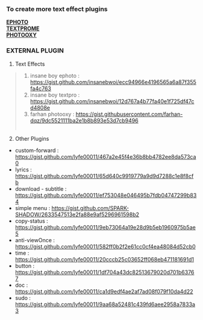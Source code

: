 ### To create more text effect plugins
[**EPHOTO**](https://gist.github.com/lyfe00011/a497eba97dd1e82d8fa43c81cbf0fca8)<br>
[**TEXTPROME**](https://gist.github.com/lyfe00011/2ef095df8c0eb2a9ce8dbae51c16fe3e)<br>
[**PHOTOOXY**](https://gist.github.com/lyfe00011/6834e168d53f0c9afb8497b0dc36d57f)<br>

### EXTERNAL PLUGIN
 1.  Text Effects <br>
 > 1. insane boy ephoto  : https://gist.github.com/insanebwoi/ecc94966e4196565a6a87f355fa4c763<br>
 > 2. insane boy textpro : https://gist.github.com/insanebwoi/12d767a4b77fa40e1f725df47cd4808e<br>
 > 3. farhan photooxy    : https://gist.githubusercontent.com/farhan-dqz/9dc5521111ba2e1b8b893e53d7cb9496 <br><br>
 2.   Other Plugins<br>
 * custom-forward : https://gist.github.com/lyfe00011/467a2e45f4e36b8bb4782ee8da573ca0 <br>
 * lyrics : https://gist.github.com/lyfe00011/65d640c9919779a9d9d7288c1e8f8cfb <br>
 * download - subtitle : https://gist.github.com/lyfe00011/ef753048e046495b7fdb04747299b834 <br>
 * simple menu : https://gist.github.com/SPARK-SHADOW/2633547513e2fa88e9af5296961598b2
 * copy-status : https://gist.github.com/lyfe00011/9eb73064a19e28d9b5eb1960975b5ae5
 * anti-viewOnce : https://gist.github.com/lyfe00011/582ff0b2f2e61cc0cf4ea48084d52cb0 
 * time : https://gist.github.com/lyfe00011/20cccb25c03652ff068eb471181691d1
 * button : https://gist.github.com/lyfe00011/1df704a43dc82513679020d701b63767
 * doc : https://gist.github.com/lyfe00011/ca1d9edf4ae2af7ad08f079f10da4d22
 * sudo : https://gist.github.com/lyfe00011/9aa68a52481c439fd6aee2958a7833a3